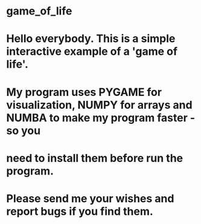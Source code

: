 # game_of_life
# Hello everybody. This is a simple interactive example of a 'game of life'.
# My program uses PYGAME for visualization, NUMPY for arrays and NUMBA to make my program faster - so you
# need to install them before run the program.
# Please send me your wishes and report bugs if you find them.
